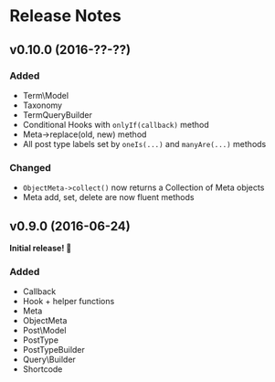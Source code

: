# Release Notes

## v0.10.0 (2016-??-??)

### Added
- Term\Model
- Taxonomy
- TermQueryBuilder
- Conditional Hooks with `onlyIf(callback)` method
- Meta->replace(old, new) method
- All post type labels set by `oneIs(...)` and `manyAre(...)` methods

### Changed
- `ObjectMeta->collect()` now returns a Collection of Meta objects
- Meta add, set, delete are now fluent methods

## v0.9.0 (2016-06-24)

**Initial release! 🎉**

### Added
- Callback
- Hook + helper functions
- Meta
- ObjectMeta
- Post\Model
- PostType
- PostTypeBuilder
- Query\Builder
- Shortcode
